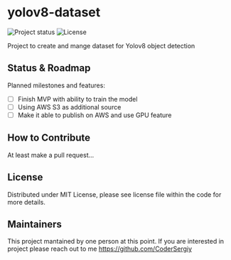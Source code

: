 # yolov8-dataset
![Project status](https://img.shields.io/badge/version-0.1.1-green.svg)
![License](https://img.shields.io/dub/l/vibe-d.svg)

Project to create and mange dataset for Yolov8 object detection

## Status & Roadmap

Planned milestones and features:

- [ ] Finish MVP with ability to train the model
- [ ] Using AWS S3 as additional source
- [ ] Make it able to publish on AWS and use GPU feature

How to Contribute
------
At least make a pull request...

License
-------
Distributed under MIT License, please see license file within the code for more details.

Maintainers
-----------
This project mantained by one person at this point.
If you are interested in project please reach out to me https://github.com/CoderSergiy